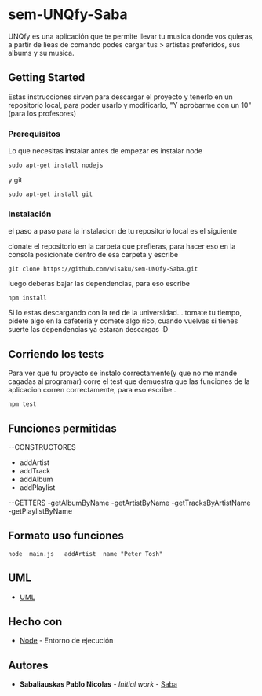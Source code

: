 
  # sem-UNQfy-Saba

UNQfy es una aplicación que te permite llevar tu musica donde vos quieras, a partir de lieas de comando podes cargar tus > artistas preferidos, sus albums y su musica. 

## Getting Started

Estas instrucciones sirven para descargar el proyecto y tenerlo en un repositorio local, para poder usarlo y modificarlo, "Y aprobarme con un 10"(para los profesores)

### Prerequisitos

Lo que necesitas instalar antes de empezar es instalar node 

```
sudo apt-get install nodejs
```
y git
```
sudo apt-get install git
```
### Instalación

el paso a paso para la instalacion de tu repositorio local es el siguiente

clonate el repositorio en la carpeta que prefieras, 
para hacer eso en la consola posicionate dentro de esa carpeta y escribe

```
git clone https://github.com/wisaku/sem-UNQfy-Saba.git
```
luego deberas bajar las dependencias, para eso escribe

```
npm install
```

Si lo estas descargando con la red de la universidad... tomate tu tiempo, pidete algo en la cafeteria y comete algo rico, cuando vuelvas si tienes suerte las dependencias ya estaran descargas :D

## Corriendo los tests

Para ver que tu proyecto se instalo correctamente(y que no me mande cagadas al programar) corre el test que demuestra que las funciones de la aplicacion corren correctamente, para eso escribe..

```
npm test
```



## Funciones permitidas

--CONSTRUCTORES
- addArtist
- addTrack
- addAlbum
- addPlaylist

--GETTERS
-getAlbumByName
-getArtistByName
-getTracksByArtistName
-getPlaylistByName

## Formato uso funciones

```
node  main.js   addArtist  name "Peter Tosh"
```

## UML

* [UML](https://drive.google.com/file/d/185mpnGDflgvlAK5hwWwU4EDlZkJayPl9/view?usp=sharing)


## Hecho con

* [Node](https://nodejs.org/es/) - Entorno de ejecución


## Autores

* **Sabaliauskas Pablo Nicolas** - *Initial work* - [Saba](https://github.com/wisaku)
